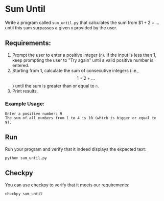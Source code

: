 # Sum Until

Write a program called `sum_until.py` that calculates the sum from $$1 + 2 + ...$ until this sum surpasses a given `n` provided by the user.

## Requirements:

1. Prompt the user to enter a positive integer (`n`). If the input is less than 1, keep prompting the user to "Try again" until a valid positive number is entered.
2. Starting from 1, calculate the sum of consecutive integers (i.e., $$1 + 2 + ...$$) until the sum is greater than or equal to `n`.
3. Print results.

### Example Usage:

    Enter a positive number: 9
    The sum of all numbers from 1 to 4 is 10 (which is bigger or equal to 9).

## Run

Run your program and verify that it indeed displays the expected text:

    python sum_until.py

## Checkpy

You can use checkpy to verify that it meets our requirements:

    checkpy sum_until
